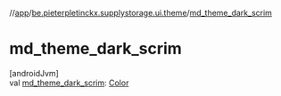 //[app](../../index.md)/[be.pieterpletinckx.supplystorage.ui.theme](index.md)/[md_theme_dark_scrim](md_theme_dark_scrim.md)

# md_theme_dark_scrim

[androidJvm]\
val [md_theme_dark_scrim](md_theme_dark_scrim.md): [Color](https://developer.android.com/reference/kotlin/androidx/compose/ui/graphics/Color.html)

